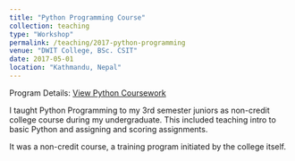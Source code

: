```yaml
---
title: "Python Programming Course"
collection: teaching
type: "Workshop"
permalink: /teaching/2017-python-programming
venue: "DWIT College, BSc. CSIT"
date: 2017-05-01
location: "Kathmandu, Nepal"
---
```


Program Details:
[View Python Coursework](https://dwit013.github.io)

I taught Python Programming to my 3rd semester juniors as non-credit college course during my undergraduate. This included teaching intro to basic Python and assigning and scoring assignments. 

It was a non-credit course, a training program initiated by the college itself.


